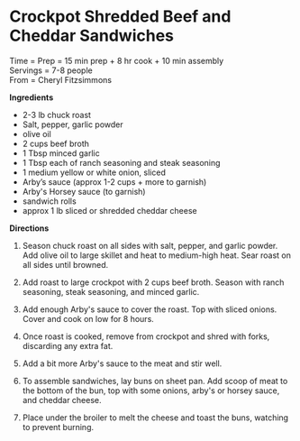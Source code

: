Crockpot Shredded Beef and Cheddar Sandwiches
=====

Time = Prep = 15 min prep + 8 hr cook + 10 min assembly \
Servings = 7-8 people \
From = Cheryl Fitzsimmons


**Ingredients**
- 2-3 lb chuck roast
- Salt, pepper, garlic powder
- olive oil
- 2 cups beef broth
- 1 Tbsp minced garlic
- 1 Tbsp each of ranch seasoning and steak seasoning
- 1 medium yellow or white onion, sliced
- Arby’s sauce (approx 1-2 cups + more to garnish)
- Arby's Horsey sauce (to garnish)
- sandwich rolls
- approx 1 lb sliced or shredded cheddar cheese


**Directions**

1. Season chuck roast on all sides with salt, pepper, and garlic powder. Add olive oil to large skillet and heat to medium-high heat. Sear roast on all sides until browned. 

2. Add roast to large crockpot with 2 cups beef broth. Season with ranch seasoning, steak seasoning, and minced garlic. 

3. Add enough Arby's sauce to cover the roast. Top with sliced onions. Cover and cook on low for 8 hours. 

4. Once roast is cooked, remove from crockpot and shred with forks, discarding any extra fat. 

5. Add a bit more Arby's sauce to the meat and stir well. 

6. To assemble sandwiches, lay buns on sheet pan. Add scoop of meat to the bottom of the bun, top with some onions, arby's or horsey sauce, and cheddar cheese. 

7. Place under the broiler to melt the cheese and toast the buns, watching to prevent burning.
